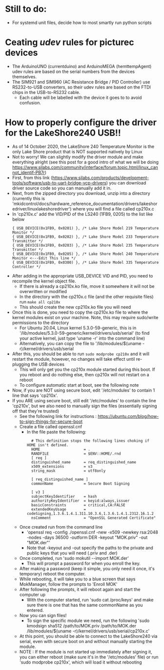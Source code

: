 # Still to do:
- For systemd unit files, decide how to most smartly run python scripts

# Ceating ***udev*** rules for picturec devices
- The ArduinoUNO (currentduino) and ArduinoMEGA (hemttempAgent) udev rules are based on the
  serial numbers from the devices themselves.
- The SIM921 and SIM960 (AC Resistance Bridge / PID Controller) use RS232-to-USB converters, 
  so their udev rules are based on the FTDI chips in the USB-to-RS232 cable.
    - Each cable will be labelled with the device it goes to to avoid confusion.

# How to properly configure the driver for the LakeShore240 USB!!
- As of 14 October 2020, the LakeShore 240 Temperature Monitor is the only Lake Shore product that is NOT 
  supported natively by Linux
- Not to worry! We can slightly modify the driver module and make everything alright (see this post for a good intro
    of what we will be doing https://www.silabs.com/community/interface/forum.topic.html/linux_cannot_identif-PB7r)
- First, from this link (https://www.silabs.com/products/development-tools/software/usb-to-uart-bridge-vcp-drivers)
    you can download driver source code so you can manually add it in.
- Next, from the zipped directory you download, unzip into a directory (currently this is
    'mkidcontrol/docs/hardware_reference_documentation/drivers/lakeshoredriver/linuxlakeshoredriver') where you will find a file called cp210x.c
- In 'cp210x.c' add the VID/PID of the LS240 (1FB9, 0205) to the list like below
    ```
    { USB_DEVICE(0x1FB9, 0x0201) }, /* Lake Shore Model 219 Temperature Monitor */
    { USB_DEVICE(0x1FB9, 0x0202) }, /* Lake Shore Model 233 Temperature Transmitter */
    { USB_DEVICE(0x1FB9, 0x0203) }, /* Lake Shore Model 235 Temperature Transmitter */
    { USB_DEVICE(0x1FB9, 0x0205) }, /* Lake Shore Model 240 Temperature Monitor <---Edit This line */ 
    { USB_DEVICE(0x1FB9, 0x0300) }, /* Lake Shore Model 335 Temperature Controller */
    ```
- After adding in the appropriate USB_DEVICE VID and PID, you need to recompile the kernel object file.
  - If there is already a cp210x.ko file, move it somewhere it will not be overwritten or modified 
  - In the directory with the cp210x.c file (and the other requisite files) run `make all cp210x`
  - This should create the new cp210x.ko file you will need
- Once this is done, you need to copy the cp210x.ko file to where the kernel modules exist on your machine.
    Note, this may require sudo/write permissions to the directory
    - For Ubuntu 20.04, Linux kernel 5.3.0-59-generic, this is in '/lib/modules/5.3.0-59-generic/kernel/drivers/usb/serial'
           (to find your active kernel, just type 'uname -r' into the command line)
    - Alternatively, you can copy the file to '/lib/modules/$(uname -r)/kernel/drivers/usb/serial
- After this, you should be able to run `sudo modprobe cp210x` and it will restart the module, however, no changes will take effect until re-plugging the USB devices
  - This will only get you the cp210x module started during this boot. If you reboot and do nothing else, then cp210x will not restart on a reboot
  - To configure automatic start at boot, see the following note
- Now, if you are NOT using secure boot, edit '/etc/modules' to contain 1 line that says 'cp210x'.
- If you ARE using secure boot, still edit '/etc/modules' to contain the line 'cp210x', but we also need to manually
    sign the files (essentially signing off that they're trusted)
    - See the following link for instructions : https://ubuntu.com/blog/how-to-sign-things-for-secure-boot
    - Create a file called openssl.cnf
        - In the file paste the following:
          ```
            # This definition stops the following lines choking if HOME isn't defined.
            HOME                    = .
            RANDFILE                = $ENV::HOME/.rnd
            [ req ]
            distinguished_name      = req_distinguished_name
            x509_extensions         = v3
            string_mask             = utf8only
            
            [ req_distinguished_name ]
            commonName              = Secure Boot Signing
            
            [ v3 ]
            subjectKeyIdentifier    = hash
            authorityKeyIdentifier  = keyid:always,issuer
            basicConstraints        = critical,CA:FALSE
            extendedKeyUsage        = codeSigning,1.3.6.1.4.1.311.10.3.6,1.3.6.1.4.1.2312.16.1.2
            nsComment               = "OpenSSL Generated Certificate"
          ```
    - Once created run from the command line
        - 'openssl req -config ./openssl.cnf -new -x509 -newkey rsa:2048 -nodes -days 36500 -outform DER -keyout "MOK.priv" -out "MOK.der"'
        - Note that -keyout and -out specify the paths to the private and public keys that you will need (.priv and .der)
    - Once completed, run 'sudo mokutil --import MOK.der'
        - This will prompt a password for when you enroll the key.
    - After making a password (keep it simple, you only need it once, it's temporary) reboot the computer.
    - While rebooting, it will take you to a blue screen that says MokManager, follow the prompts to 'Enroll MOK'
    - After following the prompts, it will reboot again and start the computer up
        - With the computer started, run 'sudo cat /proc/keys' and make sure there is one that has the same commonName as you entered.
    - Now you can sign files!
        - To sign the specific module we need, run the following
            'sudo kmodsign sha512 /path/to/MOK.priv /path/to/MOK.der /lib/modules/$(uname -r)/kernel/drivers/usb/serial/cp210x.c'
    - At this point, you should be able to connect to the LakeShore240 via serial, even with secure boot on and
        without manually starting the module.
    - NOTE : If the module is not started up immediately after signing it, you can either reboot (make sure it's in
        the '/etc/modules' file) or run 'sudo modprobe cp210x', which will load it without rebooting
